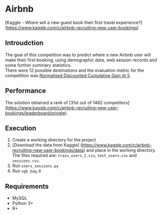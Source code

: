 # Airbnb
[Kaggle - Where will a new guest book their first travel experience?] (https://www.kaggle.com/c/airbnb-recruiting-new-user-bookings)

## Introudction
The goal of this competition was to predict where a new Airbnb user will make their first booking, using demographic data, web session records and some further summary statistics. <br> 
There were 12 possible destinations and the evaluation metric for the competition was [Normalised Discounted Cumulative Gain @ 5](https://www.kaggle.com/c/airbnb-recruiting-new-user-bookings/details/evaluation).

## Performance
The solution obtained a rank of [31st out of 1462 competitors] (https://www.kaggle.com/c/airbnb-recruiting-new-user-bookings/leaderboard/private).

## Execution
1) Create a working directory for the project <br>
2) [Download the data from Kaggle] (https://www.kaggle.com/c/airbnb-recruiting-new-user-bookings/data) and place in the working directory. <br> The files required are: `train_users_2.csv`, `test_users.csv` and `sessions.csv`. <br>
3) Run `users_sessions.py` <br>
4) Run `xgb_bag.R`

## Requirements
* MySQL
* Python 3+
* R+


